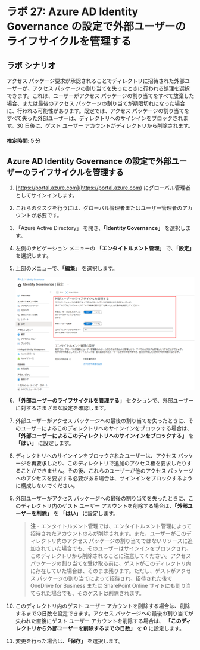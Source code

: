 ﻿---
lab:
    title: '27 - Azure AD Identity Governance の設定で外部ユーザーのライフサイクルを管理する'
    learning path: '04'
    module: 'モジュール 01 - エンタイトルメント管理の計画と実装を行う'
---

# ラボ 27: Azure AD Identity Governance の設定で外部ユーザーのライフサイクルを管理する  

## ラボ シナリオ

アクセス パッケージ要求が承認されることでディレクトリに招待された外部ユーザーが、アクセス パッケージの割り当てを失ったときに行われる処理を選択できます。これは、ユーザーがアクセス パッケージの割り当てをすべて放棄した場合、または最後のアクセス パッケージの割り当てが期限切れになった場合に、行われる可能性があります。既定では、アクセス パッケージの割り当てをすべて失った外部ユーザーは、ディレクトリへのサインインをブロックされます。30 日後に、ゲスト ユーザー アカウントがディレクトリから削除されます。

#### 推定時間: 5 分

## Azure AD Identity Governance の設定で外部ユーザーのライフサイクルを管理する

1. [https://portal.azure.com](https://portal.azure.com) にグローバル管理者としてサインインします。

1. これらのタスクを行うには、グローバル管理者またはユーザー管理者のアカウントが必要です。

1. 「Azure Active Directory」 を開き、**「Identity Governance」** を選択します。

1. 左側のナビゲーション メニューの **「エンタイトルメント管理」** で、**「設定」** を選択します。

1. 上部のメニューで、**「編集」** を選択します。

    ![「外部ユーザーのライフサイクルを管理する」が強調表示された Identity Governance の「設定」ページが表示されている画面イメージ。](./media/lp4-mod1-manage-lifcycle-of-ext-users.png)

1. **「外部ユーザーのライフサイクルを管理する」** セクションで、外部ユーザーに対するさまざまな設定を確認します。

1. 外部ユーザーがアクセス パッケージへの最後の割り当てを失ったときに、そのユーザーによるこのディレクトリへのサインインをブロックする場合は、 **「外部ユーザーによるこのディレクトリへのサインインをブロックする」** を **「はい」** に設定します。

1. ディレクトリへのサインインをブロックされたユーザーは、アクセス パッケージを再要求したり、このディレクトリで追加のアクセス権を要求したりすることができません。その後、これらのユーザーが他のアクセス パッケージへのアクセスを要求する必要がある場合は、サインインをブロックするように構成しないでください。

1. 外部ユーザーがアクセス パッケージへの最後の割り当てを失ったときに、このディレクトリ内のゲスト ユーザー アカウントを削除する場合は、**「外部ユーザーを削除」** を **「はい」** に設定します。

    > **注** - エンタイトルメント管理では、エンタイトルメント管理によって招待されたアカウントのみが削除されます。また、ユーザーがこのディレクトリ内のアクセス パッケージの割り当てではないリソースに追加されていた場合でも、そのユーザーはサインインをブロックされ、このディレクトリから削除されることに注意してください。アクセス パッケージの割り当てを受け取る前に、ゲストがこのディレクトリ内に存在していた場合は、そのまま残ります。ただし、ゲストがアクセス パッケージの割り当てによって招待され、招待された後で OneDrive for Business または SharePoint Online サイトにも割り当てられた場合でも、そのゲストは削除されます。

1. このディレクトリ内のゲスト ユーザー アカウントを削除する場合は、削除するまでの日数を設定できます。アクセス パッケージへの最後の割り当てが失われた直後にゲスト ユーザー アカウントを削除する場合は、 **「このディレクトリから外部ユーザーを削除するまでの日数」** を **0** に設定します。

1. 変更を行った場合は、**「保存」** を選択します。
